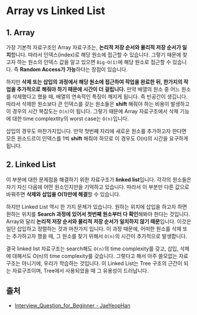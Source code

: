 # Array vs Linked List

## 1. Array

가장 기본적 자료구조인 Array 자료구조는, **논리적 저장 순서와 물리적 저장 순서가 일치**합니다. 따라서 인덱스(index)로 해당 원소에 접근할 수 있습니다. 그렇기 때문에 찾고자 하는 원소의 인덱스 값을 알고 있으면 `Big-O(1)`에 해당 원소로 접근할 수 있습니다. 즉 **Random Access가 가능**하다는 장점이 있습니다.

하지만 **삭제 또는 삽입의 과정에서 해당 원소에 접근하여 작업을 완료한 뒤, 한가지의 작업을 추가적으로 해줘야 하기 때문에 시간이 더 걸립니다.** 만약 배열의 원소 중 어느 원소를 삭제했다고 했을 때, 배열의 연속적인 특징이 깨지게 됩니다. 즉 빈공간이 생깁니다. 따라서 삭제한 원소보다 큰 인덱스를 갖는 원소들은 **shift** 해줘야 하는 비용이 발생하고 이 경우의 시간 복잡도는 `O(n)`이 됩니다. 그렇기 때문에 Array 자료구조에서 삭제 기능에 대한 time complextity의 worst case는 `O(n)`입니다.

삽입의 경우도 마찬가지입니다. 만약 첫번쨰 자리에 새로운 원소를 추가하고자 한다면 모든 원소드르이 인덱스를 1씩 **shift** 해줘야 하므로 이 경우도 O(n)의 시간을 요구하게 됩니다.

## 2. Linked List

이 부분에 대한 문제점을 해결하기 위한 자료구조가 **linked list**입니다. 각각의 원소들은 자기 자신 다음에 어떤 원소인지만을 기억하고 있습니다. 따라서 이 부분만 다른 값으로 바꿔주면 **삭제와 삽입을 O(1)만에 해결**할 수 있습니다.

하지만 Linked List 역시 한 가지 문제가 있습니다. 원하는 위치에 삽입을 하고자 하면 원하는 위치를 **Search 과정에 있어서 첫번째 원소부터 다 확인**해봐야 한다는 것입니다. Array와 달리 **논리적 저장 순서와 물리적 저장 순서가 일치하지 않기 때문**입니다. 이것은 일단 삽입하고 정렬하는 것과 마찬가지 입니다. 이 과정 때문에, 어떠한 원소를 삭제 또는 추가하고자 했을 때, 그 원소를 찾기 위해서 `O(n)`의 시간이 추가적으로 발생합니다.

결국 linked list 자료구조는 search해도 `O(n)`의 time complexity를 갖고, 삽입, 삭제에 대해서도 O(n)의 time complexity를 갖습니다. 그렇다고 해서 아주 쓸모없는 자료구조는 아니기에, 우리가 학습하는 것입니다. 이 Linked List는 Tree 구조의 근간이 되는 자료구조이며, Tree에서 사용되었을 때 그 유용성이 드러납니다.

## 출처

- [Interview_Question_for_Beginner - JaeYeopHan](https://github.com/JaeYeopHan/Interview_Question_for_Beginner/tree/master/DataStructure#array-vs-linked-list)
